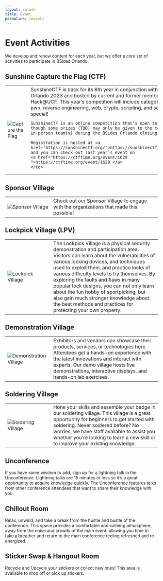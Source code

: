 ```yaml
---
layout: splash
title: Event
permalink: /event/
---
```

# Event Activities
We develop and renew content for each year, but we offer a core set of activities to participate in BSides Orlando.

## Sunshine Capture the Flag (CTF)
<table style="width:100%">
    <td style="width:30%">
      <img src="/assets/images/ctf.png" alt="Capture the Flag">
      </td>
    <td>
    SunshineCTF is back for its 8th year in conjunction with BSides Orlando 2023 and hosted by current and former members of Hack@UCF. This year’s competition will include categories like pwn, reverse engineering, web, crypto, scripting, and something special!

    SunshineCTF is an online competition that’s open to anyone, though some prizes (TBD) may only be given to the top-ranked in-person team(s) during the BSides Orlando closing ceremony.

    Registration is hosted at <a href="https://sunshinectf.org/">https://sunshinectf.org/</a>, and you can check out last year's event on
    <a href="https://ctftime.org/event/1629 ">https://ctftime.org/event/1629 </a>
    </td>
</table>


## Sponsor Village
<table style="width:100%">
    <td style="width:30%">
      <img src="/assets/images/sponsor.jpg" alt="Sponsor Village">
      </td>
    <td>
    Check out our Sponsor Village to engage with the organizations that made this possible!
    </td>
</table>


## Lockpick Village (LPV)
<table style="width:100%">
    <td style="width:30%">
      <img src="/assets/images/lpv.jpg" alt="Lockpick Village">
      </td>
    <td>
      The Lockpick Village is a physical security demonstration and participation area. Visitors can learn about the vulnerabilities of various locking devices, and techniques used to exploit them, and practice locks of various difficulty levels to try themselves. By exploring the faults and flaws in many popular lock designs, you can not only learn about the fun hobby of sportpicking, but also gain much stronger knowledge about the best methods and practices for protecting your own property.
    </td>
</table>

## Demonstration Village
<table style="width:100%">
    <td style="width:30%">
      <img src="/assets/images/demos.png" alt="Demonstration Village">
      </td>
    <td>
      Exhibitors and vendors can showcase their products, services, or technologies here. Attendees get a hands-on experience with the latest innovations and interact with experts. Our demo village hosts live demonstrations, interactive displays, and hands-on lab exercises.
    </td>
</table>

## Soldering Village
<table style="width:100%">
    <td style="width:30%">
      <img src="/assets/images/soldering.jpg" alt="Soldering Village">
      </td>
    <td>
      Hone your skills and assemble your badge in our soldering village. This village is a great opportunity for beginners to get started with soldering. Never soldered before? No worries, we have staff available to assist you whether you're looking to learn a new skill or to improve your existing knowledge.
    </td>
</table>

## Unconference
If you have some wisdom to add, sign up for a lightning talk in the Unconference. Lightning talks are 15 minutes or less so it’s a great opportunity to acquire knowledge quickly. The Unconference features talks from other conference attendees that want to share their knowledge with you.

## Chillout Room
Relax, unwind, and take a break from the hustle and bustle of the conference. This space provides a comfortable and calming atmosphere, away from the noise and crowds of the main event, allowing you time to take a breather and return to the main conference feeling refreshed and re-energized.

## Sticker Swap & Hangout Room
Recycle and Upcycle your stickers or collect new ones! This area is available to drop off or pick up stickers.
